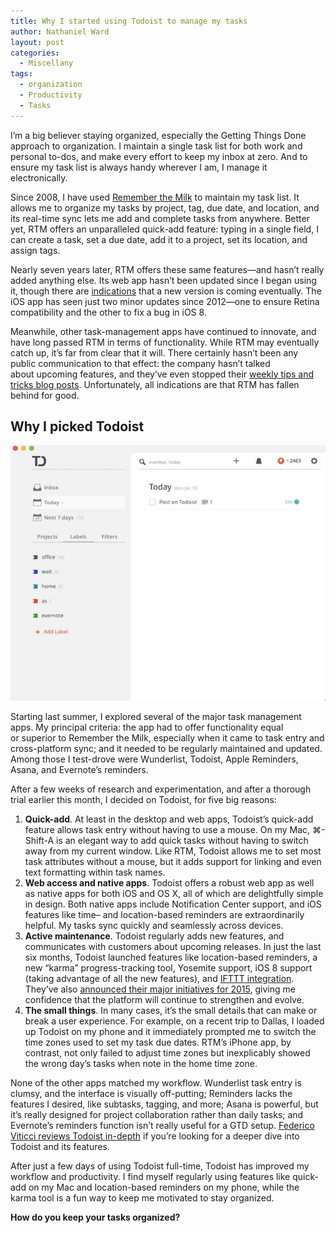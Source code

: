 ```yaml
---
title: Why I started using Todoist to manage my tasks
author: Nathaniel Ward
layout: post
categories:
  - Miscellany
tags:
  - organization
  - Productivity
  - Tasks
---
```

I’m a big believer staying organized, especially the Getting Things Done approach to organization. I maintain a single task list for both work and personal to-dos, and make every effort to keep my inbox at zero. And to ensure my task list is always handy wherever I am, I manage it electronically.

Since 2008, I have used [Remember the Milk][1] to maintain my task list. It allows me to organize my tasks by project, tag, due date, and location, and its real-time sync lets me add and complete tasks from anywhere. Better yet, <span class="caps">RTM</span> offers an unparalleled quick-add feature: typing in a single field, I can create a task, set a due date, add it to a project, set its location, and assign tags.

Nearly seven years later, <span class="caps">RTM</span> offers these same features—and hasn’t really added anything else. Its web app hasn’t been updated since I began using it, though there are [indications][2] that a new version is coming eventually. The iOS app has seen just two minor updates since 2012—one to ensure Retina compatibility and the other to fix a bug in iOS 8.

Meanwhile, other task-management apps have continued to innovate, and have long passed <span class="caps">RTM</span> in terms of functionality. While <span class="caps">RTM</span> may eventually catch up, it’s far from clear that it will. There certainly hasn’t been any public communication to that effect: the company hasn’t talked about upcoming features, and they’ve even stopped their [weekly tips and tricks blog posts][3]. Unfortunately, all indications are that <span class="caps">RTM</span> has fallen behind for good.

## Why I picked Todoist

<img class="alignnone size-full wp-image-2739" src="/images/2015-01-19_todoist.jpg" alt="My Todoist task list" />

Starting last summer, I explored several of the major task management apps. My principal criteria: the app had to offer functionality equal or superior to Remember the Milk, especially when it came to task entry and cross-platform sync; and it needed to be regularly maintained and updated. Among those I test-drove were Wunderlist, Todoist, Apple Reminders, Asana, and Evernote’s reminders.

After a few weeks of research and experimentation, and after a thorough trial earlier this month, I decided on Todoist, for five big reasons:

  1. **Quick-add**. At least in the desktop and web apps, Todoist’s quick-add feature allows task entry without having to use a mouse. On my Mac, ⌘-Shift-A is an elegant way to add quick tasks without having to switch away from my current window. Like <span class="caps">RTM</span>, Todoist allows me to set most task attributes without a mouse, but it adds support for linking and even text formatting within task names.
  2. **Web access and native apps**. Todoist offers a robust web app as well as native apps for both iOS and <span class="caps">OS</span> X, all of which are delightfully simple in design. Both native apps include Notification Center support, and iOS features like time– and location-based reminders are extraordinarily helpful. My tasks sync quickly and seamlessly across devices.
  3. **Active maintenance**. Todoist regularly adds new features, and communicates with customers about upcoming releases. In just the last six months, Todoist launched features like location-based reminders, a new “karma” progress-tracking tool, Yosemite support, iOS 8 support (taking advantage of all the new features), and [<span class="caps">IFTTT</span> integration][4]. They’ve also [announced their major initiatives for 2015][5], giving me confidence that the platform will continue to strengthen and evolve.
  4. **The small things**. In many cases, it’s the small details that can make or break a user experience. For example, on a recent trip to Dallas, I loaded up Todoist on my phone and it immediately prompted me to switch the time zones used to set my task due dates. <span class="caps">RTM</span>’s iPhone app, by contrast, not only failed to adjust time zones but inexplicably showed the wrong day’s tasks when note in the home time zone.

None of the other apps matched my workflow. Wunderlist task entry is clumsy, and the interface is visually off-putting; Reminders lacks the features I desired, like subtasks, tagging, and more; Asana is powerful, but it’s really designed for project collaboration rather than daily tasks; and Evernote’s reminders function isn’t really useful for a <span class="caps">GTD</span> setup. [Federico Viticci reviews Todoist in-depth][6] if you’re looking for a deeper dive into Todoist and its features.

After just a few days of using Todoist full-time, Todoist has improved my workflow and productivity. I find myself regularly using features like quick-add on my Mac and location-based reminders on my phone, while the karma tool is a fun way to keep me motivated to stay organized.

**How do you keep your tasks organized?**

 [1]: http://www.rememberthemilk.com/
 [2]: http://blog.rememberthemilk.com/2014/10/birthday-9/
 [3]: http://blog.rememberthemilk.com/category/tips-tricks/
 [4]: http://sethclifford.me/2014/12/17/siri-sms-ifttt-and-todoist/
 [5]: http://blog.todoist.com/2015/01/14/todoist-year-review-2015-plans/
 [6]: http://www.macstories.net/stories/why-i-left-icloud-reminders-for-todoist